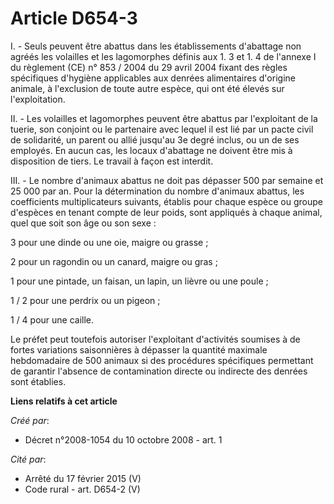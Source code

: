 # Article D654-3

I. - Seuls peuvent être abattus dans les établissements d'abattage non agréés les volailles et les lagomorphes définis aux 1.
3 et 1. 4 de l'annexe I du règlement (CE) n° 853 / 2004 du 29 avril 2004 fixant des règles spécifiques d'hygiène applicables
aux denrées alimentaires d'origine animale, à l'exclusion de toute autre espèce, qui ont été élevés sur l'exploitation. 

II. - Les volailles et lagomorphes peuvent être abattus par l'exploitant de la tuerie, son conjoint ou le partenaire avec
lequel il est lié par un pacte civil de solidarité, un parent ou allié jusqu'au 3e degré inclus, ou un de ses employés. En
aucun cas, les locaux d'abattage ne doivent être mis à disposition de tiers. Le travail à façon est interdit. 

III. - Le nombre d'animaux abattus ne doit pas dépasser 500 par semaine et 25 000 par an. Pour la détermination du nombre
d'animaux abattus, les coefficients multiplicateurs suivants, établis pour chaque espèce ou groupe d'espèces en tenant compte
de leur poids, sont appliqués à chaque animal, quel que soit son âge ou son sexe : 

3 pour une dinde ou une oie, maigre ou grasse ; 

2 pour un ragondin ou un canard, maigre ou gras ; 

1 pour une pintade, un faisan, un lapin, un lièvre ou une poule ; 

1 / 2 pour une perdrix ou un pigeon ; 

1 / 4 pour une caille. 

Le préfet peut toutefois autoriser l'exploitant d'activités soumises à de fortes variations saisonnières à dépasser la
quantité maximale hebdomadaire de 500 animaux si des procédures spécifiques permettant de garantir l'absence de contamination
directe ou indirecte des denrées sont établies.

**Liens relatifs à cet article**

_Créé par_:

  - Décret n°2008-1054 du 10 octobre 2008 - art. 1

_Cité par_:

  - Arrêté du 17 février 2015 (V)
  - Code rural - art. D654-2 (V)
